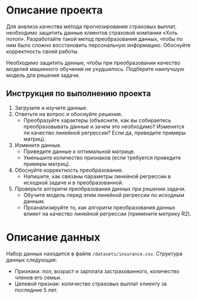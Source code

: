 # Описание проекта

Для анализа качества метода прогнозирования страховых выплат, необходимо защитить данные клиентов страховой компании «Хоть потоп». Разработайте такой метод преобразования данных, чтобы по ним было сложно восстановить персональную информацию. Обоснуйте корректность своей работы.

Необходимо защитить данные, чтобы при преобразовании качество моделей машинного обучения не ухудшилось. Подберите наилучшую модель для решения задачи.

## Инструкция по выполнению проекта

1. Загрузите и изучите данные.
2. Ответьте на вопрос и обоснуйте решение.
   - Преобразуйте характеры (объясните, как вы собираетесь преобразовывать данные и зачем это необходимо? Изменится ли качество линейной регрессии? Если да, приведите примеры матриц).
3. Измените данные.
   - Приведите данные к оптимальной матрице.
   - Уменьшите количество признаков (если требуется приведите примеры матриц).
4. Обоснуйте корректность преобразования.
   - Напишите, как связаны параметры линейной регрессии в исходной задаче и в преобразованной.
5. Проверьте алгоритм преобразования данных при решении задачи.
   - Обучите модель перед этим линейной регрессии по исходным данным.
   - Проанализируйте то, как алгоритм преобразования данных влияет на качество линейной регрессии (примените метрику R2).

# Описание данных

Набор данных находится в файле `/datasets/insurance.csv`. Структура данных следующая:

- Признаки: пол, возраст и зарплата застрахованного, количество членов его семьи.
- Целевой признак: количество страховых выплат клиенту за последние 5 лет.


